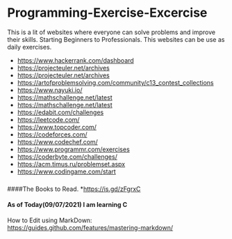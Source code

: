 # Programming-Exercise-Excercise
This is a lit of websites where everyone can solve problems and improve their skills. Starting Beginners to Professionals. This websites can be use as daily exercises.


* https://www.hackerrank.com/dashboard
* https://projecteuler.net/archives
* https://projecteuler.net/archives
* https://artofproblemsolving.com/community/c13_contest_collections 
* https://www.nayuki.io/
* https://mathschallenge.net/latest
* https://mathschallenge.net/latest
* https://edabit.com/challenges
* https://leetcode.com/
* https://www.topcoder.com/
* https://codeforces.com/
* https://www.codechef.com/
* https://www.programmr.com/exercises
* https://coderbyte.com/challenges/
* https://acm.timus.ru/problemset.aspx
* https://www.codingame.com/start


###

####The Books to Read.
*https://is.gd/zFgrxC 






#### As of Today(09/07/2021) I am learning C

How to Edit using MarkDown:
https://guides.github.com/features/mastering-markdown/

